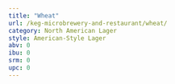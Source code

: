 ```yaml
---
title: "Wheat"
url: /keg-microbrewery-and-restaurant/wheat/
category: North American Lager
style: American-Style Lager
abv: 0
ibu: 0
srm: 0
upc: 0
---
```


